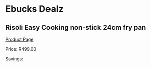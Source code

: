 
# Ebucks Dealz
## Risoli Easy Cooking non-stick 24cm fry pan
[Product Page](https://www.ebucks.com/web/shop/productSelected.do?prodId=1162587803&catId=704983235)

Price: R499.00

Savings: 


	